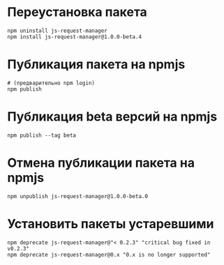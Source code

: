 # Переустановка пакета
```shell
npm uninstall js-request-manager
npm install js-request-manager@1.0.0-beta.4
```

# Публикация пакета на npmjs
```shell
# (предварительно npm login)
npm publish
```

# Публикация beta версий на npmjs
```shell
npm publish --tag beta
```

# Отмена публикации пакета на npmjs
```shell
npm unpublish js-request-manager@1.0.0-beta.0
```

# Установить пакеты устаревшими
```shell
npm deprecate js-request-manager@"< 0.2.3" "critical bug fixed in v0.2.3"
npm deprecate js-request-manager@0.x "0.x is no longer supported"
```
